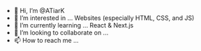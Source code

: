- 👋 Hi, I’m @ATiarK
- 👀 I’m interested in ... Websites (especially HTML, CSS, and JS)
- 🌱 I’m currently learning ... React & Next.js
- 💞️ I’m looking to collaborate on ...
- 📫 How to reach me ...

<!---
ATiarK/ATiarK is a ✨ special ✨ repository because its `README.md` (this file) appears on your GitHub profile.
You can click the Preview link to take a look at your changes.
--->
